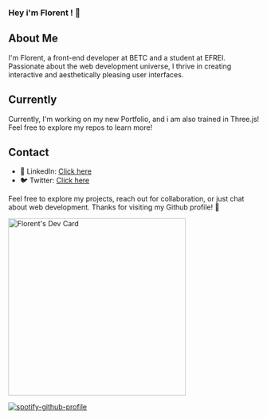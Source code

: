 ### Hey i'm Florent ! 👋

## About Me
I'm Florent, a front-end developer at BETC and a student at EFREI. Passionate about the web development universe, I thrive in creating interactive and aesthetically pleasing user interfaces.

<!-- ## Notable Projects -->
<!-- Alongside my work at BETC, I've contributed to several exciting projects, including ... -->

## Currently
Currently, I'm working on my new Portfolio, and i am also trained in Three.js! Feel free to explore my repos to learn more!

## Contact
- 💼 LinkedIn: [Click here](https://www.linkedin.com/in/florentparis/)
- 🐦 Twitter: [Click here](https://twitter.com/FlorentParis_)

Feel free to explore my projects, reach out for collaboration, or just chat about web development. Thanks for visiting my Github profile! 🚀

<a href="https://app.daily.dev/tartopomme"><img src="https://api.daily.dev/devcards/v2/EGyZmGccq9Vt6YrODBDgQ.png?type=default&r=do4" width="356" alt="Florent's Dev Card"/></a>

[![spotify-github-profile](https://spotify-github-profile.vercel.app/api/view?uid=h7skwj2tgpij0lufibjpqoxrw&cover_image=true&theme=novatorem&show_offline=true&background_color=121212&interchange=false&bar_color=53b14f&bar_color_cover=true)](https://spotify-github-profile.vercel.app/api/view?uid=h7skwj2tgpij0lufibjpqoxrw&redirect=true)
